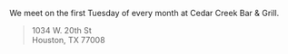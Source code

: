 We meet on the first Tuesday of every month at Cedar Creek Bar & Grill.
> 1034 W. 20th St</br>
> Houston, TX 77008
